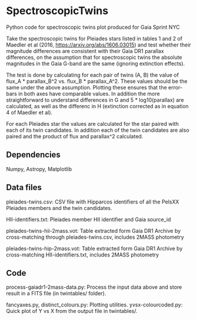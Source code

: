 # SpectroscopicTwins

Python code for spectroscopic twins plot produced for Gaia Sprint NYC

Take the spectroscopic twins for Pleiades stars listed in tables 1 and 2 of Maedler et al (2016,
https://arxiv.org/abs/1606.03015) and test whether their magnitude differences are consistent with
their Gaia DR1 parallax differences, on the assumption that for spectroscopic twins the absolute
magnitudes in the Gaia G-band are the same (ignoring extinction effects).

The test is done by calculating for each pair of twins (A, B) the value of flux_A * parallax_B^2 vs.
flux_B * parallax_A^2. These values should be the same under the above assumption. Plotting these
ensures that the error-bars in both axes have comparable values. In addition the more
straightforward to understand differences in G and 5 * log10(parallax) are calculated, as well as
the differenc in H (extinction corrected as in equation 4 of Maedler et al).

For each Pleiades star the values are calculated for the star paired with each of its twin
candidates. In addition each of the twin candidates are also paired and the product of flux and
parallax^2 calculated.

Dependencies
------------

Numpy, Astropy, Matplotlib

Data files
----------

pleiades-twins.csv: CSV file with Hipparcos identifiers of all the PelsXX Pleiades members and the twin
candidates.

HII-identifiers.txt: Pleiades member HII identifier and Gaia source_id

pleiades-twins-hii-2mass.vot: Table extracted form Gaia DR1 Archive by cross-matching through
pleiades-twins.csv, includes 2MASS photometry

pleiades-twins-hip-2mass.vot: Table extracted form Gaia DR1 Archive by cross-matching
HII-identifiers.txt, includes 2MASS photometry

Code
----

process-gaiadr1-2mass-data.py: Process the input data above and store result in a FITS file (in
twintables/ folder).

fancyaxes.py, distinct_colours.py: Plotting utilities.
yvsx-colourcoded.py: Quick plot of Y vs X from the output file in twintables/.
